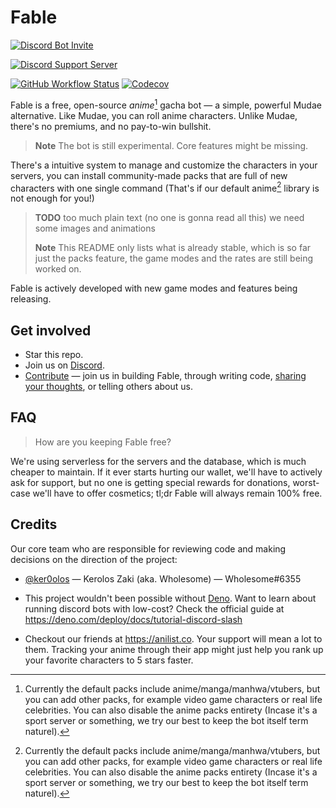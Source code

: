 # Fable

<!-- User badges  -->

[![Discord Bot Invite](https://img.shields.io/badge/Add%20Fable%20to%20Your%20Server-blue?style=for-the-badge&logo=discord&logoColor=white)](https://discord.com/api/oauth2/authorize?client_id=1041970851559522304&scope=applications.commands)

[![Discord Support Server](https://img.shields.io/discord/992416714497212518?label=Official%20Discord%20Server&style=for-the-badge)][discord]

<!-- Development badges -->

[![GitHub Workflow Status](https://img.shields.io/github/actions/workflow/status/ker0olos/fable/deno.yml?branch=main&style=for-the-badge&label=tests)](https://github.com/ker0olos/fable/actions/workflows/deno.yml)
[![Codecov](https://img.shields.io/codecov/c/gh/ker0olos/fable/main?style=for-the-badge&token=3C7ZTHzGqC)](https://codecov.io/github/ker0olos/fable)

Fable is a free, open-source _anime_[^1] gacha bot — a simple, powerful Mudae
alternative. Like Mudae, you can roll anime characters. Unlike Mudae, there's no
premiums, and no pay-to-win bullshit.

> **Note** The bot is still experimental. Core features might be missing.

There's a intuitive system to manage and customize the characters in your
servers, you can install community-made packs that are full of new characters
with one single command (That's if our default anime[^1] library is not enough
for you!)

> **TODO** too much plain text (no one is gonna read all this) we need some
> images and animations
>
> **Note** This README only lists what is already stable, which is so far just
> the packs feature, the game modes and the rates are still being worked on.

<!-- You can also overwrite the builtin characters with your own images, aliases, and
descriptions, and fully personalize your characters, that's when you roll them,
of course. -->

Fable is actively developed with new game modes and features being releasing.

[^1]: Currently the default packs include anime/manga/manhwa/vtubers, but you
can add other packs, for example video game characters or real life celebrities.
You can also disable the anime packs entirety (Incase it's a sport server or
something, we try our best to keep the bot itself term naturel).

## Get involved

- Star this repo.
- Join us on [Discord][discord].
- [Contribute][contributing] — join us in building Fable, through writing code,
  [sharing your thoughts][discord], or telling others about us.

## FAQ

<!-- > How to add a new pack to my server? -->

<!-- > How to disable/remove a pack from my server? -->

<!-- > How are you create a pack from scratch? -->

> How are you keeping Fable free?

We're using serverless for the servers and the database, which is much cheaper
to maintain. If it ever starts hurting our wallet, we'll have to actively ask
for support, but no one is getting special rewards for donations, worst-case
we'll have to offer cosmetics; tl;dr Fable will always remain 100% free.

## Credits

Our core team who are responsible for reviewing code and making decisions on the
direction of the project:

- [@ker0olos](https://github.com/ker0olos) — Kerolos Zaki (aka. Wholesome) —
  Wholesome#6355

- This project wouldn't been possible without [Deno][deno]. Want to learn about
  running discord bots with low-cost? Check the official guide at
  <https://deno.com/deploy/docs/tutorial-discord-slash>

- Checkout our friends at <https://anilist.co>. Your support will mean a lot to
  them. Tracking your anime through their app might just help you rank up your
  favorite characters to 5 stars faster.

[discord]: https://discord.gg/ceKyEfhyPQ
[contributing]: ./CONTRIBUTING.md
[deno]: https://deno.land/
